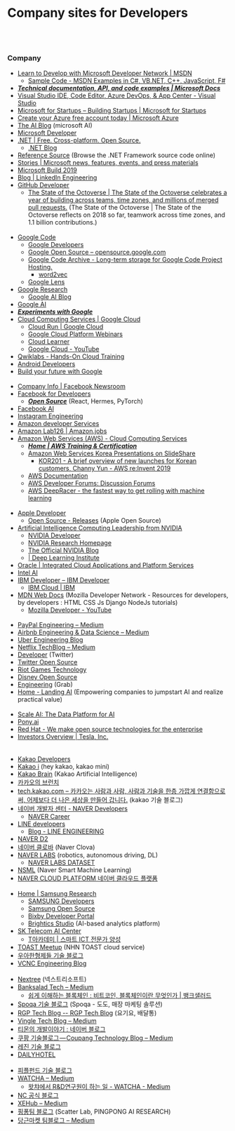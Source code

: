Company sites for Developers
==========


 <br/><br/>


### Company
- [Learn to Develop with Microsoft Developer Network | MSDN](https://msdn.microsoft.com/en-us)
    - [Sample Code - MSDN Examples in C#, VB.NET, C++, JavaScript, F#](https://code.msdn.microsoft.com/)
- [___Technical documentation, API, and code examples | Microsoft Docs___](https://docs.microsoft.com/en-us/)
- [Visual Studio IDE, Code Editor, Azure DevOps, & App Center - Visual Studio](https://visualstudio.microsoft.com/)
- [Microsoft for Startups – Building Startups | Microsoft for Startups](https://startups.microsoft.com/en-us/)
- [Create your Azure free account today | Microsoft Azure](https://azure.microsoft.com/en-us/free/)
- [The AI Blog](https://blogs.microsoft.com/ai/) (microsoft AI)
- [Microsoft Developer](https://developer.microsoft.com/en-us/)
- [.NET | Free. Cross-platform. Open Source.](https://dotnet.microsoft.com/)
    - [.NET Blog](https://devblogs.microsoft.com/dotnet/)
- [Reference Source](https://referencesource.microsoft.com/) (Browse the .NET Framework source code online)
- [Stories | Microsoft news, features, events, and press materials](https://news.microsoft.com/)
- [Microsoft Build 2019](https://www.microsoft.com/en-us/build)
- [Blog | LinkedIn Engineering](https://engineering.linkedin.com/blog)
- [GitHub Developer](https://developer.github.com/)
    - [The State of the Octoverse | The State of the Octoverse celebrates a year of building across teams, time zones, and millions of merged pull requests.](https://octoverse.github.com/) (The State of the Octoverse | The State of the Octoverse reflects on 2018 so far, teamwork across time zones, and 1.1 billion contributions.)  <br/><br/>
- [Google Code](https://code.google.com/)
    - [Google Developers](https://developers.google.com/)
    - [Google Open Source – opensource.google.com](https://opensource.google/)
    - [Google Code Archive - Long-term storage for Google Code Project Hosting.](https://code.google.com/archive/)
        - [word2vec](https://code.google.com/archive/p/word2vec/)
    - [Google Lens](https://lens.google.com/)
- [Google Research](https://research.google/)
    - [Google AI Blog](https://ai.googleblog.com/)
- [Google AI](https://ai.google/)
- [___Experiments with Google___](https://experiments.withgoogle.com/)
- [Cloud Computing Services  |  Google Cloud](https://cloud.google.com/)
    - [Cloud Run   |  Google Cloud](https://cloud.google.com/run/)
    - [Google Cloud Platform Webinars](https://cloudonair.withgoogle.com/)
    - [Cloud Learner](https://inthecloud.withgoogle.com/cloud-certification#!/)
    - [Google Cloud - YouTube](https://www.youtube.com/channel/UCTMRxtyHoE3LPcrl-kT4AQQ/videos)
- [Qwiklabs - Hands-On Cloud Training](https://www.qwiklabs.com/)
- [Android Developers](https://developer.android.com/)
- [Build your future with Google](https://buildyourfuture.withgoogle.com/)  <br/><br/>
- [Company Info | Facebook Newsroom](https://newsroom.fb.com/company-info/)
- [Facebook for Developers](https://developers.facebook.com/)
    - [___Open Source___](https://opensource.facebook.com/) (React, Hermes, PyTorch)
- [Facebook AI](https://ai.facebook.com/)
- [Instagram Engineering](https://instagram-engineering.com/)
- [Amazon developer Services](https://developer.amazon.com/)
- [Amazon Lab126 | Amazon.jobs](https://amazon.jobs/en/teams/lab126/)
- [Amazon Web Services (AWS) - Cloud Computing Services](https://aws.amazon.com/)
    - [___Home | AWS Training & Certification___](https://www.aws.training/)
    - [Amazon Web Services Korea Presentations on SlideShare](https://www.slideshare.net/awskorea/presentations)
        - [KOR201 - A brief overview of new launches for Korean customers, Channy Yun - AWS re:Invent 2019 ](https://www.slideshare.net/awskorea/kor201-new-service-launches-aws-reinvent-2019)
    - [AWS Documentation](https://docs.aws.amazon.com/)
    - [AWS Developer Forums: Discussion Forums](https://forums.aws.amazon.com/index.jspa)
    - [AWS DeepRacer - the fastest way to get rolling with machine learning](https://aws.amazon.com/deepracer/)  <br/><br/>
- [Apple Developer](https://developer.apple.com/)
    - [Open Source - Releases](https://opensource.apple.com/) (Apple Open Source)
- [Artificial Intelligence Computing Leadership from NVIDIA](https://www.nvidia.com/en-us/)
    - [NVIDIA Developer](https://developer.nvidia.com/)
    - [NVIDIA Research Homepage](https://www.nvidia.com/en-us/research/)
    - [The Official NVIDIA Blog](https://blogs.nvidia.com/)
    - [| Deep Learning Institute](https://courses.nvidia.com/courses)
- [Oracle | Integrated Cloud Applications and Platform Services](https://www.oracle.com/index.html)
- [Intel AI](https://www.intel.ai/)
- [IBM Developer – IBM Developer](https://developer.ibm.com/)
    - [IBM Cloud  | IBM](https://www.ibm.com/cloud)
- [MDN Web Docs](https://developer.mozilla.org/en-US/) (Mozilla Developer Network - Resources for developers, by developers : HTML CSS Js Django NodeJs tutorials)
    - [Mozilla Developer - YouTube](https://www.youtube.com/channel/UCh5UlGiu9d6LegIeUCW4N1w/featured)  <br/><br/>
- [PayPal Engineering – Medium](https://medium.com/paypal-engineering)
- [Airbnb Engineering & Data Science – Medium](https://medium.com/airbnb-engineering)
- [Uber Engineering Blog](https://eng.uber.com/)
- [Netflix TechBlog – Medium](https://medium.com/netflix-techblog)
- [Developer](https://developer.twitter.com/en.html) (Twitter)
- [Twitter Open Source](https://twitter.github.io/)
- [Riot Games Technology](https://technology.riotgames.com/)
- [Disney Open Source](https://disney.github.io/)
- [Engineering](https://engineering.grab.com/) (Grab)
- [Home - Landing AI](https://landing.ai/) (Empowering companies to jumpstart AI and realize practical value)  <br/><br/>
- [Scale AI: The Data Platform for AI](https://scale.com/)
- [Pony.ai](https://www.pony.ai/)
- [Red Hat - We make open source technologies for the enterprise](https://www.redhat.com/en)
- [Investors Overview | Tesla, Inc.](https://ir.tesla.com/)
<br/><br/><br/>
- [Kakao Developers](https://developers.kakao.com/)
- [Kakao i](https://kakao.ai/) (hey kakao, kakao mini)
- [Kakao Brain](https://www.kakaobrain.com/) (Kakao Artificial Intelligence)
- [카카오의 브런치](https://brunch.co.kr/@andkakao#articles)
- [tech.kakao.com – 카카오는 사람과 사람, 사람과 기술을 한층 가깝게 연결함으로써, 어제보다 더 나은 세상을 만들어 갑니다.](http://tech.kakao.com/) (kakao 기술 블로그)
- [네이버 개발자 센터 - NAVER Developers](https://developers.naver.com/main/)
    - [NAVER Career](https://recruit.navercorp.com/naver/recruitMain)
- [LINE developers](https://developers.line.biz/en/)
    - [Blog - LINE ENGINEERING](https://engineering.linecorp.com/en/blog/)
- [NAVER D2](https://d2.naver.com/home) 
- [네이버 클로바](https://clova.ai/ko) (Naver Clova)
- [NAVER LABS](https://www.naverlabs.com/) (robotics, autonomous driving, DL)
    - [NAVER LABS DATASET](https://hdmap.naverlabs.com/)
- [NSML](https://ai.nsml.navercorp.com/intro) (Naver Smart Machine Learning)
- [NAVER CLOUD PLATFORM 네이버 클라우드 플랫폼](https://www.ncloud.com/)  <br/><br/>
- [Home | Samsung Research](https://research.samsung.com/)
    - [SAMSUNG Developers](https://developer.samsung.com/home.do)
    - [Samsung Open Source](https://opensource.samsung.com/main)
    - [Bixby Developer Portal](https://bixby.developer.samsung.com/)
    - [Brightics Studio](https://www.brightics.ai/) (AI-based analytics platform)
- [SK Telecom AI Center](https://www.skt.ai/)
    - [T아카데미 | 스마트 ICT 전문가 양성](https://tacademy.skplanet.com/frontMain.action)
- [TOAST Meetup](https://meetup.toast.com/) (NHN TOAST cloud service)
- [우아한형제들 기술 블로그](http://woowabros.github.io/)
- [VCNC Engineering Blog](http://engineering.vcnc.co.kr/)  <br/><br/> 
- [Nextree](http://www.nextree.co.kr/) (넥스트리소프트)
- [Banksalad Tech – Medium](https://medium.com/banksalad)
    - [쉽게 이해하는 블록체인 : 비트코인, 블록체인이란 무엇인가 | 뱅크샐러드](https://banksalad.com/contents/%EC%89%BD%EA%B2%8C-%EC%9D%B4%ED%95%B4%ED%95%98%EB%8A%94-%EB%B8%94%EB%A1%9D%EC%B2%B4%EC%9D%B8-%EB%B9%84%ED%8A%B8%EC%BD%94%EC%9D%B8-%EB%B8%94%EB%A1%9D%EC%B2%B4%EC%9D%B8%EC%9D%B4%EB%9E%80-%EB%AC%B4%EC%97%87%EC%9D%B8%EA%B0%80-0vLh5)
- [Spoqa 기술 블로그](https://spoqa.github.io/index.html) (Spoqa - 도도, 매장 마케팅 솔루션)
- [RGP Tech Blog -- RGP Tech Blog](https://rgpkorea.github.io/) (요기요, 배달통)
- [Vingle Tech Blog – Medium](https://medium.com/vingle-tech-blog)
- [티몬의 개발이야기 : 네이버 블로그](http://blog.naver.com/prologue/PrologueList.nhn?blogId=tmondev)
- [쿠팡 기술블로그 — Coupang Technology Blog – Medium](https://medium.com/coupang-tech)
- [레진 기술 블로그](https://tech.lezhin.com/)
- [DAILYHOTEL](https://dailyhotel.io/)  <br/><br/>
- [피플펀드 기술 블로그](https://tech.peoplefund.co.kr/)
- [WATCHA – Medium](https://medium.com/watcha)
    - [왓챠에서 R&D연구원이 하는 일 - WATCHA - Medium](https://medium.com/watcha/%EC%99%93%EC%B1%A0%EC%97%90%EC%84%9C-r-d%EC%97%B0%EA%B5%AC%EC%9B%90%EC%9D%B4-%ED%95%98%EB%8A%94-%EC%9D%BC-2100ad6f8c4f)
- [NC 공식 블로그](https://blog.ncsoft.com/)
- [XEHub – Medium](https://medium.com/xehub)
- [핑퐁팀 블로그](https://blog.pingpong.us/) (Scatter Lab, PINGPONG AI RESEARCH)
- [당근마켓 팀블로그 – Medium](https://medium.com/daangn)


 <br/><br/>


